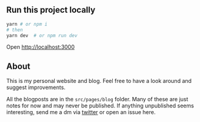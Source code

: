 ## Run this project locally

```bash
yarn # or npm i
# then
yarn dev  # or npm run dev
```

Open [http://localhost:3000](http://localhost:3000)

## About

This is my personal website and blog. Feel free to have a look around and suggest improvements.

All the blogposts are in the `src/pages/blog` folder. Many of these are just notes for now and may never be published. If anything unpublished seems interesting, send me a dm via [twitter](https://twitter.com/JescoWuester) or open an issue here.
